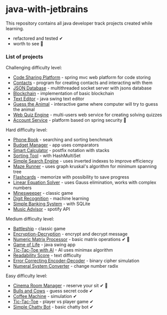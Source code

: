 # java-with-jetbrains

This repository contains all java developer track projects created while learning.
* refactored and tested ✔
* worth to see 💎

### List of projects

Challenging difficulty level:
- [Code Sharing Platform] - spring mvc web platform for code storing
- [Contacts] - program for creating contacts and interacting with them
- [JSON Database] - multithreaded socket server with jsons database
- [Blockchain] - implementation of basic blockchain
- [Text Editor] - java swing text editor
- [Guess the Animal] - interactive game where computer will try to guess the animal
- [Web Quiz Engine] - multi-users web service for creating solving quizzes
- [Account Service] - platform based on spring security 💎

Hard difficulty level:
- [Phone Book] - searching and sorting benchmark
- [Budget Manager] - app uses comparators
- [Smart Calculator] - postfix notation with stacks
- [Sorting Tool] - with HashMultiSet
- [Simple Search Engine] - uses inverted indexes to improve efficiency
- [Maze Runner] - uses graph kruskal's algorithm for minimum spanning tree
- [Flashcards] - memorize with possibility to save progress
- [Linear Equation Solver] - uses Gauss elimination, works with complex numbers
- [Minesweeper] - classic game
- [Digit Recognition] - machine learning
- [Simple Banking System] - with SQLite
- [Music Advisor] - spotify API

Medium difficulty level:
- [Battleship] - classic game
- [Encryption-Decryption] - encrypt and decrypt message
- [Numeric Matrix Processor] - basic matrix operations ✔ 💎
- [Game of Life] - java swing app
- [Tic-Tac-Toe with AI] - AI uses minimax algorithm
- [Readability Score] - text difficulty
- [Error Correcting Encoder-Decoder] - binary cipher simulation
- [Numeral System Converter] - change number radix

Easy difficulty level:
  - [Cinema Room Manager] - reserve your sit ✔ 💎
  - [Bulls and Cows] - guess secret code ✔
  - [Coffee Machine] - simulation ✔
  - [Tic-Tac-Toe] - player vs player game ✔
  - [Simple Chatty Bot] - basic chatty bot ✔



   [Cinema Room Manager]: https://github.com/iKinsure/hyperskill-java-track/tree/master/easy/cinema
   [Bulls and Cows]: https://github.com/iKinsure/hyperskill-java-track/tree/master/easy/bullscows
   [Coffee Machine]: https://github.com/iKinsure/hyperskill-java-track/tree/master/easy/machine
   [Tic-Tac-Toe]: https://github.com/iKinsure/hyperskill-java-track/tree/master/easy/tictactoe
   [Simple Chatty Bot]: https://github.com/iKinsure/hyperskill-java-track/tree/master/easy/bot
   
   [Battleship]: https://github.com/iKinsure/hyperskill-java-track/tree/master/medium/battleship
   [Encryption-Decryption]: https://github.com/iKinsure/hyperskill-java-track/tree/master/medium/encryptdecrypt
   [Numeric Matrix Processor]: https://github.com/iKinsure/hyperskill-java-track/tree/master/medium/processor
   [Game of Life]: https://github.com/iKinsure/hyperskill-java-track/tree/master/medium/life
   [Tic-Tac-Toe with AI]: https://github.com/iKinsure/hyperskill-java-track/tree/master/medium/tictactoeai
   [Readability Score]: https://github.com/iKinsure/hyperskill-java-track/tree/master/medium/readability
   [Error Correcting Encoder-Decoder]: https://github.com/iKinsure/hyperskill-java-track/tree/master/medium/correcter
   [Numeral System Converter]: https://github.com/iKinsure/hyperskill-java-track/tree/master/medium/converter
   
   [Phone Book]: https://github.com/iKinsure/hyperskill-java-track/tree/master/hard/phonebook
   [Budget Manager]: https://github.com/iKinsure/hyperskill-java-track/tree/master/hard/budget
   [Smart Calculator]: https://github.com/iKinsure/hyperskill-java-track/tree/master/hard/calculator
   [Sorting Tool]: https://github.com/iKinsure/hyperskill-java-track/tree/master/hard/sorting
   [Simple Search Engine]: https://github.com/iKinsure/hyperskill-java-track/tree/master/hard/search
   [Maze Runner]: https://github.com/iKinsure/hyperskill-java-track/tree/master/hard/maze
   [Flashcards]: https://github.com/iKinsure/hyperskill-java-track/tree/master/hard/flashcards
   [Linear Equation Solver]: https://github.com/iKinsure/hyperskill-java-track/tree/master/hard/solver
   [Minesweeper]: https://github.com/iKinsure/hyperskill-java-track/tree/master/hard/minesweeper
   [Digit Recognition]: https://github.com/iKinsure/hyperskill-java-track/tree/master/hard/recognition
   [Simple Banking System]: https://github.com/iKinsure/hyperskill-java-track/tree/master/hard/banking
   [Music Advisor]: https://github.com/iKinsure/hyperskill-java-track/tree/master/hard/advisor

   [Code Sharing Platform]: https://github.com/iKinsure/hyperskill-java-track/tree/master/challenging/platform
   [Contacts]: https://github.com/iKinsure/hyperskill-java-track/tree/master/challenging/contacts
   [JSON Database]: https://github.com/iKinsure/hyperskill-java-track/tree/master/challenging/jsondatabase
   [Blockchain]: https://github.com/iKinsure/hyperskill-java-track/tree/master/challenging/blockchain
   [Text Editor]: https://github.com/iKinsure/hyperskill-java-track/tree/master/challenging/editor
   [Guess the Animal]: https://github.com/iKinsure/hyperskill-java-track/tree/master/challenging/animals
   [Web Quiz Engine]: https://github.com/iKinsure/hyperskill-java-track/tree/master/challenging/engine
   [Account Service]: https://github.com/iKinsure/hyperskill-account-service
